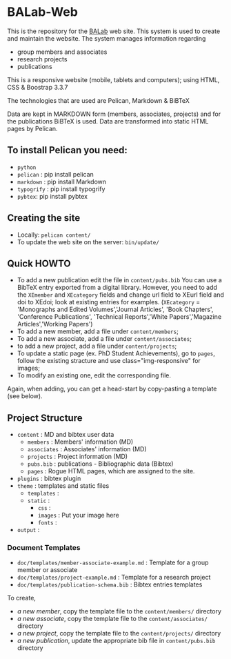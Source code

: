 BALab-Web
==========

This is the repository for the [BALab](http://istlab.dmst.aueb.gr/) web site. This system is used to create and maintain the website. The system manages information regarding

* group members and associates
* research projects
* publications

This is a responsive website (mobile, tablets and computers); using HTML, CSS & Boostrap 3.3.7

The technologies that are used are Pelican, Markdown & BiBTeX

Data are kept in MARKDOWN form (members, associates, projects) and for the publications BiBTeX is used. Data are transformed into static HTML pages by Pelican.

To install Pelican you need:
-----------
* `python` 
* `pelican` : pip install pelican
* `markdown` : pip install Markdown
* `typogrify` : pip install typogrify
* `pybtex`:  pip install pybtex

## Creating the site
* Locally: `pelican content/`
* To update the web site on the server: `bin/update/`

Quick HOWTO
-----------
* To add a new publication edit the file in `content/pubs.bib` 
You can use a BibTeX entry exported from a digital library.
However, you need to add the  `XEmember` and `XEcategory` fields and change url field to XEurl field and doi to XEdoi;
look at existing entries for examples. (`XEcategory` = 'Monographs and Edited Volumes','Journal Articles', 'Book Chapters', 'Conference Publications', 'Technical Reports','White Papers','Magazine Articles','Working Papers')
* To add a new member, add a file under `content/members`;
* To add a new associate, add a file under `content/associates`;
* to add a new project, add a file under `content/projects`;
* To update a static page (ex. PhD Student Achievements), go to `pages`, follow the existing stracture and use class="img-responsive" for images;
* To modify an existing one, edit the corresponding file.

Again, when adding, you can get a head-start by copy-pasting a template
(see below).

Project Structure
-----------------
* `content` : MD and bibtex user data
  * `members` : Members' information (MD)
  * `associates` : Associates' information (MD)
  * `projects` : Project information (MD)
  * `pubs.bib` : publications - Bibliographic data (Bibtex)
  * `pages` : Rogue HTML pages, which are assigned to the site. 
* `plugins` : bibtex plugin  
* `theme` : templates and static files
  * `templates` : 
  * `static` :
	* `css` : 
	* `images` : Put your image here
	* `fonts` : 
* `output` : 
 
### Document Templates ###
* `doc/templates/member-associate-example.md` : Template for a group member or associate
* `doc/templates/project-example.md` : Template for a research project
* `doc/templates/publication-schema.bib` : Bibtex entries templates

To create,

* _a new member_, copy the template file to the `content/members/` directory 
* _a new associate_, copy the template file to the `content/associates/` directory 
* _a new project_, copy the template file to the `content/projects/` directory
* _a new publication_, update the appropriate bib file in `content/pubs.bib` directory 
